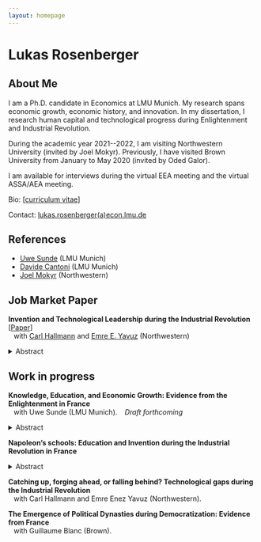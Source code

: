 ```yaml
---
layout: homepage
---
```


# Lukas Rosenberger

## About Me

I am a Ph.D. candidate in Economics at LMU Munich. My research spans economic growth, economic history, and innovation. 
In my dissertation, I research human capital and technological progress during Enlightenment and Industrial Revolution.

During the academic year 2021--2022, I am visiting Northwestern University (invited by Joel Mokyr). Previously, I have visited Brown University from January to May 2020 (invited by Oded Galor).

I am available for interviews during the virtual EEA meeting and the virtual ASSA/AEA meeting. 

Bio: [[curriculum vitae](https://lukasrosenberger.github.io/academic/download/CV_Lukas_Rosenberger.pdf)]

Contact: [lukas.rosenberger(a)econ.lmu.de](mailto:lukas.rosenberger@econ.lmu.de)

<!--
In my dissertation, I tackle the question "Why isn't the whole world developed?" from the perspective of Europe: How did Europe become developed in the first place? In the context of France in the Enlightenment and Industrial Revolution, I establish novel facts which inform leading growth theories and big debates in economic history. 
-->


## References

- [Uwe Sunde](https://sites.google.com/view/uwesunde/home?authuser=0) (LMU Munich)
- [Davide Cantoni](http://davidecantoni.net/index.html) (LMU Munich)
- [Joel Mokyr](https://sites.northwestern.edu/jmokyr/) (Northwestern)

<!-- - [Fabian Waldinger](https://www.fabianwaldinger.com/) (LMU Munich) -->

<!---
## Research Interests

- **Primary:** &ensp;   economic growth, economic history
- **Secondary:** &ensp;  innovation, comparative development, political economy
- **Topics:** &ensp;  technological progress, human capital, industrial revolution

[[PDF](link)]  
-->

## Job Market Paper

**Invention and Technological Leadership during the Industrial Revolution** [[Paper](https://lukasrosenberger.github.io/academic/download/JMP_Lukas_Rosenberger.pdf)] 
  <br>
  &ensp;   with [Carl Hallmann](https://economics.northwestern.edu/people/graduate/index.html#H) and [Emre E. Yavuz](https://economics.northwestern.edu/people/graduate/index.html#Y) (Northwestern)
  <details>   
  <summary>Abstract</summary>  

This paper provides the first empirical cross-country evidence on inventive activity during the Industrial Revolution.
Idiosyncrasies in the French historic patent law allow us to compare invention rates in Britain and France across sectors based on French patent data from 1791 to 1855.
Our key result is a robust, positive association of invention rates in Britain and France at the sectoral level. Furthermore, we provide the first quantitative evidence on technological leadership in invention at the sectoral level. 
The evidence informs a debate about whether the acceleration of technological progress during the Industrial Revolution mainly was a British or a European achievement, which has implications for theories of growth and innovation. 
  <br> 
  &nbsp;
  </details>  


## Work in progress

**Knowledge, Education, and Economic Growth: Evidence from the Enlightenment in France**
  <br>
  &ensp; with Uwe Sunde (LMU Munich). &ensp; *Draft forthcoming* 
  <details>   
  <summary>Abstract</summary>  

  This paper advances and empirically establishes the hypothesis that economic growth depends on the interaction between two dimensions of productive knowledge: knowledge embodied in people (human capital) and codified knowledge (non-rival ideas). France in the Enlightenment provides a unique historical setting that allows disentangling variation in both dimensions of productive knowledge to identify their interaction. We collected novel data on the establishment and curriculum of all public secondary schools in France from 1500 to 1800. The empirical strategy exploits historically predetermined spatial variation in education and time variation of Enlightenment that made codified knowledge widely available. We provide four key results. First, we trace the geography of schools and a scientific curriculum to historical factors going back to the late-Roman period and religious competition during the sixteenth century. Second, we show that cities with scientific education exhibited a greater demand for codified knowledge during the Enlightenment, as measured by subscriptions to the newly available Encyclopedia. Third, we show that the availability of codified knowledge increased the demand for scientific education, as reflected in enrolment in scientific subjects at schools of the revolutionary period. Forth, we document that education was instrumental for adopting codified knowledge as proxied by subsequent economic growth and innovation patents. The evidence is consistent with the view that human capital acquired in schools provided students with a "scientific literacy" necessary to utilize the ideas which spread during the industrial Enlightenment. 
  <br> 
  &nbsp;
  </details>  


**Napoleon’s schools: Education and Invention during the Industrial Revolution in France**
  <details>   
  <summary>Abstract</summary>  
Was math and science education relevant for invention during the first Industrial Revolution? 
This paper uses a quasi-natural experiment in France to estimate the causal effect of higher secondary school education in math and science on invention between 1800 and 1850. 
In the French Revolution, all public secondary schools in France were closed down and their endowments expropriated.
During Napoleon's reign, schools and curriculum were re-instated but with a different geographic allocation.
On the regional level, I find a positive education--invention gradient. Regions with high-quality math and science education had substantially higher patenting than regions with little math and science, while regions without math and science had less patenting overall. 
On the town level, I can estimate the causal effect of gaining or losing math and science education by combining two elements: (i) Instrumenting education as of 1789 based on plausibly exogenous historical determinants and (ii) conditioning on the presence or absence of this education after Napoleon to control for the endogeneity of current education. 

 and
  <br> 
  &nbsp;
  </details>  


**Catching up, forging ahead, or falling behind? Technological gaps during the Industrial Revolution**
  <br>
  &ensp; with Carl Hallmann and Emre Enez Yavuz (Northwestern).  



**The Emergence of Political Dynasties during Democratization: Evidence from France**
  <br>
  &ensp;  with Guillaume Blanc (Brown). 


  <p>&nbsp;</p>
  <p>&nbsp;</p>

<!--

## Papers

  [[PDF](http://papers.nips.cc/paper/9216-learning-to-self-train-for-semi-supervised-few-shot-classification.pdf)] [[Code](https://github.com/xinzheli1217/learning-to-self-train)]

## News

- **[Feb. 2020]** Our paper about incremental learning is accepted to [CVPR 2020](http://cvpr2020.thecvf.com/).
- **[Feb. 2020]** We will host the [ACM Multimedia Asia 2020](https://mmasia2020.org/) conference in Singapore!
- **[Sept. 2019]** Our paper about few-shot learning is accepted to [NeurIPS 2019](https://nips.cc/Conferences/2019).
- **[Mar. 2019]** Our paper about few-shot learning is accepted to [CVPR 2019](http://cvpr2019.thecvf.com/).
-->
